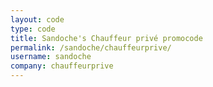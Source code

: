 ```yaml
---
layout: code
type: code
title: Sandoche's Chauffeur privé promocode
permalink: /sandoche/chauffeurprive/
username: sandoche
company: chauffeurprive
---
```

